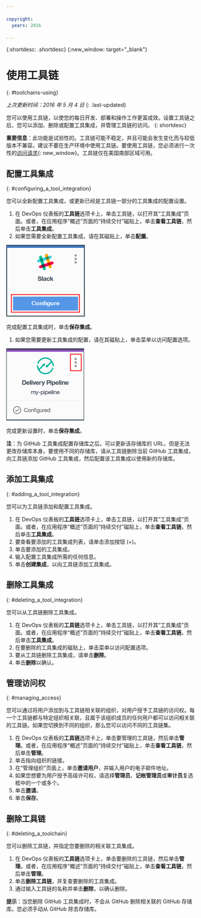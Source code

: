 ```yaml
---

copyright:
  years: 2016

---
```


{:shortdesc: .shortdesc}
{:new_window: target="_blank"}

# 使用工具链
{: #toolchains-using}

*上次更新时间：2016 年 5 月 4 日*
{: .last-updated}

您可以使用工具链，以使您的每日开发、部署和操作工作更富成效。设置工具链之后，您可以添加、删除或配置工具集成，并管理工具链的访问。
{: shortdesc}

**重要信息**：此功能是试验性的。工具链可能不稳定，并且可能会发生变化而与较低版本不兼容。建议不要在生产环境中使用工具链。要使用工具链，您必须进行一次性的[访问请求](https://new-console.ng.bluemix.net/devops?cm_mmc=IBMBluemixGarageMethod-_-MethodSite-_-10-19-15::12-31-18-_-toolchains-welcome-page){: new_window}。工具链仅在美国南部区域可用。

## 配置工具集成
{: #configuring_a_tool_integration}

您可以全新配置工具集成，或更新已经是工具链一部分的工具集成的配置设置。

1. 在 DevOps 仪表板的**工具链**选项卡上，单击工具链，以打开其“工具集成”页面。或者，在应用程序“概述”页面的“持续交付”磁贴上，单击**查看工具链**，然后单击**工具集成**。
1. 如果您需要全新配置工具集成，请在其磁贴上，单击**配置**。

  ![“配置”按钮](images/toolchain_tile_configure.png)

 完成配置工具集成时，单击**保存集成**。
 
1. 如果您需要更新工具集成的配置，请在其磁贴上，单击菜单以访问配置选项。

  ![配置菜单](images/toolchain_tile_menu.png)
 
 完成更新设置时，单击**保存集成**。

 **注**：为 GitHub 工具集成配置存储库之后，可以更新该存储库的 URL，但是无法更改存储库本身。要使用不同的存储库，请从工具链删除当前 GitHub 工具集成，向工具链添加 GitHub 工具集成，然后配置该工具集成以使用新的存储库。

## 添加工具集成
{: #adding_a_tool_integration}

您可以为工具链添加和配置工具集成。

1. 在 DevOps 仪表板的**工具链**选项卡上，单击工具链，以打开其“工具集成”页面。或者，在应用程序“概述”页面的“持续交付”磁贴上，单击**查看工具链**，然后单击**工具集成**。
1. 要查看要添加的工具集成列表，请单击添加按钮 (+)。
1. 单击要添加的工具集成。
1. 输入配置工具集成所需的任何信息。 
1. 单击**创建集成**，以向工具链添加工具集成。

## 删除工具集成
{: #deleting_a_tool_integration}

您可以从工具链删除工具集成。 

1. 在 DevOps 仪表板的**工具链**选项卡上，单击工具链，以打开其“工具集成”页面。或者，在应用程序“概述”页面的“持续交付”磁贴上，单击**查看工具链**，然后单击**工具集成**。
1. 在要删除的工具集成的磁贴上，单击菜单以访问配置选项。
1. 要从工具链删除工具集成，请单击**删除**。
1. 单击**删除**以确认。

## 管理访问权
{: #managing_access}

您可以通过将用户添加到与工具链相关联的组织，对用户授予工具链的访问权。每一个工具链都与特定组织相关联，且属于该组织成员的任何用户都可以访问相关联的工具链。如果您切换到不同的组织，那么您可以访问不同的工具链集。

<!--CA: Commenting out the content on authentication for Interconnect since it applies to GitHub Enterprise. This content can be exposed again when GHE is supported for the Dedicated Beta 2.-->

<!--You have three authentication options for your Bluemix dedicated environment: LDAP, SAML, or Web ID. 

**Important:** For this beta, Web ID authentication requires additional user management on GitHub Enterprise.

If you use LDAP or SAML authentication in your Bluemix dedicated environment, when you add users to your Bluemix org and spaces, the users can log in to GitHub Enterprise by using their Bluemix ID and password, and accounts are created for them. When you add users to your Bluemix org and spaces, they are not automatically added to the GitHub Enterprise repo. Someone who has admin privileges for the repo must add them.  

If you use Web ID authentication, when you add users to your Bluemix org and spaces, a GitHub Enterprise site administrator must set up a GitHub Enterprise account for those users. Alternatively, new users can create a toolchain, in which case a GitHub Enterprise account is created for them. However, if those users want to access repos that are associated with toolchains besides their own, they must be granted access to those repos.

To add a user: -->

1. 在 DevOps 仪表板的**工具链**选项卡上，单击要管理的工具链，然后单击**管理**。或者，在应用程序“概述”页面的“持续交付”磁贴上，单击**查看工具链**，然后单击**管理**。  
1. 单击指向组织的链接。 
1. 在“管理组织”页面上，单击**邀请用户**，并输入用户的电子邮件地址。
1. 如果您想要为用户授予高级许可权，请选择**管理员**、**记帐管理员**或**审计员**复选框中的一个或多个。
1. 单击**邀请**。
1. 单击**保存**。

## 删除工具链
{: #deleting_a_toolchain}

您可以删除工具链，并指定您要删除的相关联工具集成。

1. 在 DevOps 仪表板的**工具链**选项卡上，单击要删除的工具链，然后单击**管理**。或者，在应用程序“概述”页面的“持续交付”磁贴上，单击**查看工具链**，然后单击**管理**。
1. 单击**删除工具链**，并复查要删除的工具集成。
1. 通过输入工具链的名称并单击**删除**，以确认删除。

 **提示**：当您删除 GitHub 工具集成时，不会从 GitHub 删除相关联的 GitHub 存储库。您必须手动从 GitHub 除去存储库。

